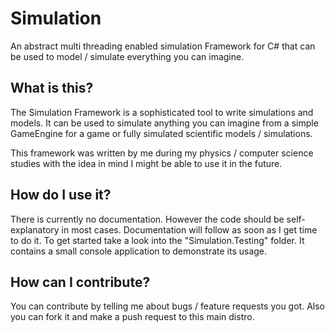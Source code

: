 Simulation
==========

An abstract multi threading enabled simulation Framework for C# that can be used to model / simulate everything you can imagine.

What is this?
---------------
The Simulation Framework is a sophisticated tool to write simulations and models. It can be used to simulate anything you can imagine from a simple GameEngine for a game or fully simulated scientific models / simulations.

This framework was written by me during my physics / computer science studies with the idea in mind I might be able to use it in the future.

How do I use it?
---------------
There is currently no documentation. However the code should be self-explanatory in most cases. Documentation will follow as soon as I get time to do it. To get started take a look into the "Simulation.Testing" folder. It contains a small console application to demonstrate its usage.

How can I contribute?
---------------
You can contribute by telling me about bugs / feature requests you got.
Also you can fork it and make a push request to this main distro.

